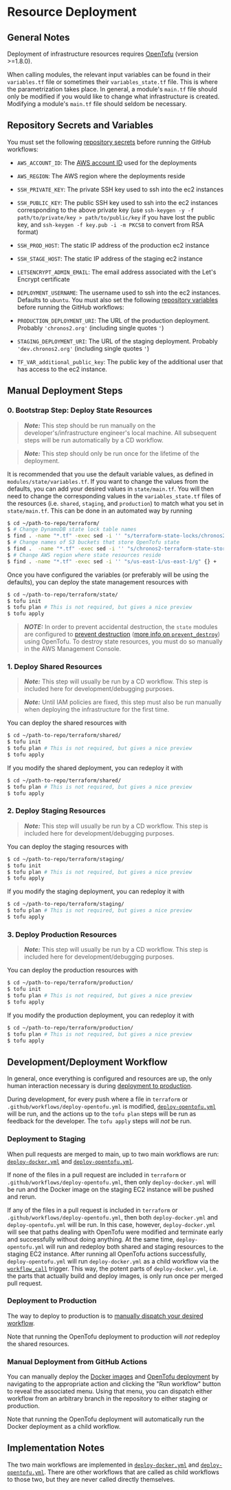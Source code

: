 # Resource Deployment

## General Notes

Deployment of infrastructure resources requires [OpenTofu](https://opentofu.org/) (version >=1.8.0).

When calling modules, the relevant input variables can be found in their `variables.tf` file or sometimes their `variables_state.tf` file. This is where the parametrization takes place. In general, a module's `main.tf` file should only be modified if you would like to change what infrastructure is created. Modifying a module's `main.tf` file should seldom be necessary. 

## Repository Secrets and Variables

You must set the following [repository secrets](https://github.com/leej3/chronos2/settings/secrets/actions) before running the GitHub workflows: 

* `AWS_ACCOUNT_ID`: The [AWS account ID](https://docs.aws.amazon.com/accounts/latest/reference/manage-acct-identifiers.html#FindAccountId) used for the deployments
* `AWS_REGION`: The AWS region where the deployments reside
* `SSH_PRIVATE_KEY`: The private SSH key used to ssh into the ec2 instances
* `SSH_PUBLIC_KEY`: The public SSH key used to ssh into the ec2 instances
  corresponding to the above private key (use `ssh-keygen -y -f
  path/to/private/key > path/to/public/key` if you have lost the public key, and
  `ssh-keygen -f key.pub -i -m PKCS8` to convert from RSA format)
* `SSH_PROD_HOST`: The static IP address of the production ec2 instance
* `SSH_STAGE_HOST`: The static IP address of the staging ec2 instance
* `LETSENCRYPT_ADMIN_EMAIL`: The email address associated with the Let's Encrypt certificate
* `DEPLOYMENT_USERNAME`: The username used to ssh into the ec2 instances. Defaults to `ubuntu`.
You must also set the following [repository variables](https://github.com/leej3/chronos2/settings/variables/actions) before running the GitHub workflows:

* `PRODUCTION_DEPLOYMENT_URI`: The URL of the production deployment. Probably `'chronos2.org'` (including single quotes `'`)
* `STAGING_DEPLOYMENT_URI`: The URL of the staging deployment. Probably `'dev.chronos2.org'` (including single quotes `'`)
* `TF_VAR_additional_public_key`: The public key of the additional user that has access to the ec2 instance.

## Manual Deployment Steps

### 0. Bootstrap Step: Deploy State Resources

> **_Note:_** This step should be run manually on the developer's/infrastructure engineer's local machine. All subsequent steps will be run automatically by a CD workflow.

> **_Note:_** This step should only be run once for the lifetime of the deployment. 

It is recommended that you use the default variable values, as defined in `modules/state/variables.tf`. If you want to change the values from the defaults, you can add your desired values in `state/main.tf`. You will then need to change the corresponding values in the `variables_state.tf` files of the resources (i.e. `shared`, `staging`, and `production`) to match what you set in `state/main.tf`. This can be done in an automated way by running 

```bash
$ cd ~/path-to-repo/terraform/
$ # Change DynamoDB state lock table names
$ find . -name "*.tf" -exec sed -i '' "s/terraform-state-locks/chronos2-state-locks/g" {} +
$ # Change names of S3 buckets that store OpenTofu state
$ find .  -name "*.tf" -exec sed -i '' "s/chronos2-terraform-state-storage/chronos2-state-storage-test/g" {} +
$ # Change AWS region where state resources reside
$ find . -name "*.tf" -exec sed -i '' "s/us-east-1/us-east-1/g" {} +
```

Once you have configured the variables (or preferably will be using the defaults), you can deploy the state management resources with 

```bash
$ cd ~/path-to-repo/terraform/state/
$ tofu init
$ tofu plan # This is not required, but gives a nice preview
$ tofu apply
```

> **_NOTE:_** In order to prevent accidental destruction, the `state` modules are configured to [prevent destruction](https://developer.hashicorp.com/terraform/language/meta-arguments/lifecycle#prevent_destroy) ([more info on `prevent_destroy`](https://developer.hashicorp.com/terraform/tutorials/state/resource-lifecycle#prevent-resource-deletion)) using OpenTofu. To destroy state resources, you must do so manually in the AWS Management Console. 

### 1. Deploy Shared Resources

> **_Note:_** This step will usually be run by a CD workflow. This step is included here for development/debugging purposes.

> **_Note:_** Until IAM policies are fixed, this step must also be run manually when deploying the infrastructure for the first time. 

You can deploy the shared resources with 

```bash
$ cd ~/path-to-repo/terraform/shared/
$ tofu init
$ tofu plan # This is not required, but gives a nice preview
$ tofu apply
```

If you modify the shared deployment, you can redeploy it with 

```bash
$ cd ~/path-to-repo/terraform/shared/
$ tofu plan # This is not required, but gives a nice preview
$ tofu apply
```

### 2. Deploy Staging Resources

> **_Note:_** This step will usually be run by a CD workflow. This step is included here for development/debugging purposes.

You can deploy the staging resources with 

```bash
$ cd ~/path-to-repo/terraform/staging/
$ tofu init
$ tofu plan # This is not required, but gives a nice preview
$ tofu apply
```

If you modify the staging deployment, you can redeploy it with 

```bash
$ cd ~/path-to-repo/terraform/staging/
$ tofu plan # This is not required, but gives a nice preview
$ tofu apply
```

### 3. Deploy Production Resources

> **_Note:_** This step will usually be run by a CD workflow. This step is included here for development/debugging purposes.

You can deploy the production resources with 

```bash
$ cd ~/path-to-repo/terraform/production/
$ tofu init
$ tofu plan # This is not required, but gives a nice preview
$ tofu apply
```

If you modify the production deployment, you can redeploy it with 

```bash
$ cd ~/path-to-repo/terraform/production/
$ tofu plan # This is not required, but gives a nice preview
$ tofu apply
```

## Development/Deployment Workflow

In general, once everything is configured and resources are up, the only human interaction necessary is during [deployment to production](#deployment-to-production).

During development, for every push where a file in `terraform` or `.github/workflows/deploy-opentofu.yml` is modified, [`deploy-opentofu.yml`](../../../.github/workflows/deploy-opentofu.yml) will be run, and the actions up to the `tofu plan` steps will be run as feedback for the developer. The `tofu apply` steps will _not_ be run. 

### Deployment to Staging

When pull requests are merged to main, up to two main workflows are run: [`deploy-docker.yml`](../../../.github/workflows/deploy-docker.yml) and [`deploy-opentofu.yml`](../../../.github/workflows/deploy-opentofu.yml).

If none of the files in a pull request are included in `terraform` or `.github/workflows/deploy-opentofu.yml`, then only `deploy-docker.yml` will be run and the Docker image on the staging EC2 instance will be pushed and rerun. 

If any of the files in a pull request is included in `terraform` or `.github/workflows/deploy-opentofu.yml`, then both `deploy-docker.yml` and `deploy-opentofu.yml` will be run. In this case, however, `deploy-docker.yml` will see that paths dealing with OpenTofu were modified and terminate early and successfully without doing anything. At the same time, `deploy-opentofu.yml` will run and redeploy both shared and staging resources to the staging EC2 instance. After running all OpenTofu actions successfully, `deploy-opentofu.yml` will run `deploy-docker.yml` as a child workflow via the [`workflow_call`](https://docs.github.com/en/actions/writing-workflows/choosing-when-your-workflow-runs/events-that-trigger-workflows#workflow_call) trigger. This way, the potent parts of `deploy-docker.yml`, i.e. the parts that actually build and deploy images, is only run once per merged pull request. 

### Deployment to Production

The way to deploy to production is to [manually dispatch your desired workflow](#manual-deployment-from-github-actions).

Note that running the OpenTofu deployment to production will _not_ redeploy the shared resources.

### Manual Deployment from GitHub Actions

You can manually deploy the [Docker images](https://github.com/leej3/chronos2/actions/workflows/deploy-docker.yml) and [OpenTofu deployment](https://github.com/leej3/chronos2/actions/workflows/deploy-opentofu.yml) by navigating to the appropriate action and clicking the "Run workflow" button to reveal the associated menu. Using that menu, you can dispatch either workflow from an arbitrary branch in the repository to either staging or production.

Note that running the OpenTofu deployment will automatically run the Docker deployment as a child workflow.

## Implementation Notes

The two main workflows are implemented in [`deploy-docker.yml`](../../../.github/workflows/deploy-docker.yml) and [`deploy-opentofu.yml`](../../../.github/workflows/deploy-opentofu.yml). There are other workflows that are called as child workflows to those two, but they are never called directly themselves. 
